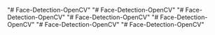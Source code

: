 "# Face-Detection-OpenCV" 
"# Face-Detection-OpenCV" 
"# Face-Detection-OpenCV" 
"# Face-Detection-OpenCV" 
"# Face-Detection-OpenCV" 
"# Face-Detection-OpenCV" 
"# Face-Detection-OpenCV" 
